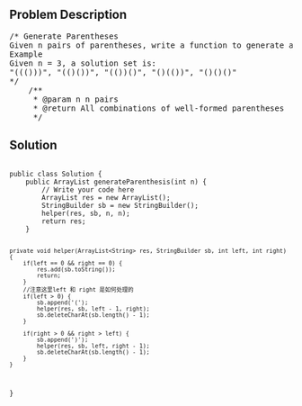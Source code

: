 <!--
<style>
  body { font-family: Arial, sans-serif; }
  .container { max-width: 100%; margin: auto; padding: 10px; }
  .comment-block { background-color: #f9f9f9; padding: 10px; border-left: 5px solid #ccc; max-width: 400px; margin: 20px; word-wrap: break-word; white-space: pre-wrap; }
  .code-block { background-color: #f4f4f4; padding: 10px; border: 1px solid #ddd; }
</style>
-->

<div class='container'>
<h2>Problem Description</h2>
<div class='comment-block'>
<pre>
/* Generate Parentheses
Given n pairs of parentheses, write a function to generate all combinations of well-formed parentheses.
Example
Given n = 3, a solution set is:
"((()))", "(()())", "(())()", "()(())", "()()()"
*/
    /**
     * @param n n pairs
     * @return All combinations of well-formed parentheses
     */
</pre>
</div>

<h2>Solution</h2>
<div class='code-block'>
<pre><code class='language-java'>
public class Solution {
    public ArrayList<String> generateParenthesis(int n) {
        // Write your code here
        ArrayList<String> res = new ArrayList<String>();
        StringBuilder sb = new StringBuilder();
        helper(res, sb, n, n);
        return res;
    }
    
    private void helper(ArrayList<String> res, StringBuilder sb, int left, int right) {
        if(left == 0 && right == 0) {
            res.add(sb.toString());
            return;
        }
        //注意这里left 和 right 是如何处理的
        if(left > 0) {
            sb.append('(');
            helper(res, sb, left - 1, right);
            sb.deleteCharAt(sb.length() - 1);
        }
        
        if(right > 0 && right > left) {
            sb.append(')');
            helper(res, sb, left, right - 1);
            sb.deleteCharAt(sb.length() - 1);            
        }
    }
}
</code></pre>
</div>
</div>
